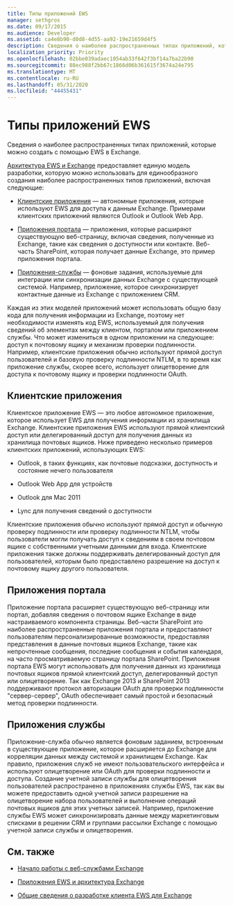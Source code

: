```yaml
---
title: Типы приложений EWS
manager: sethgros
ms.date: 09/17/2015
ms.audience: Developer
ms.assetid: ca4e8b90-d0d8-4d55-aa92-19e21659d4f5
description: Сведения о наиболее распространенных типах приложений, которые можно создать с помощью EWS в Exchange.
localization_priority: Priority
ms.openlocfilehash: 02bbe039adaec1054ab33f642f3bf14a7ba22b90
ms.sourcegitcommit: 88ec988f2bb67c1866d06b361615f3674a24e795
ms.translationtype: MT
ms.contentlocale: ru-RU
ms.lasthandoff: 05/31/2020
ms.locfileid: "44455431"
---
```

# <a name="ews-application-types"></a>Типы приложений EWS

Сведения о наиболее распространенных типах приложений, которые можно создать с помощью EWS в Exchange.
  
[Архитектура EWS и Exchange](ews-applications-and-the-exchange-architecture.md) предоставляет единую модель разработки, которую можно использовать для единообразного создания наиболее распространенных типов приложений, включая следующие: 
  
- [Клиентские приложения](#bk_clientapps) — автономные приложения, которые используют EWS для доступа к данным Exchange. Примерами клиентских приложений являются Outlook и Outlook Web App. 
    
- [Приложения портала](#bk_portalapps) — приложения, которые расширяют существующую веб-страницу, включая сведения, полученные из Exchange, такие как сведения о доступности или контакте. Веб-часть SharePoint, которая получает данные Exchange, это пример приложения портала. 
    
- [Приложения-службы](#bk_serviceapps) — фоновые задания, используемые для интеграции или синхронизации данных Exchange с существующей системой. Например, приложение, которое синхронизирует контактные данные из Exchange с приложением CRM. 
    
Каждая из этих моделей приложений может использовать общую базу кода для получения информации из Exchange, поэтому нет необходимости изменять код EWS, используемый для получения сведений об элементах между клиентом, порталом или приложением службы. Что может измениться в одном приложении на следующее: доступ к почтовому ящику и механизм проверки подлинности. Например, клиентские приложения обычно используют прямой доступ пользователей и базовую проверку подлинности NTLM, в то время как приложение службы, скорее всего, использует олицетворение для доступа к почтовому ящику и проверки подлинности OAuth.
  
## <a name="client-applications"></a>Клиентские приложения
<a name="bk_clientapps"> </a>

Клиентское приложение EWS — это любое автономное приложение, которое использует EWS для получения информации из хранилища Exchange. Клиентские приложения EWS используют прямой клиентский доступ или делегированный доступ для получения данных из хранилища почтовых ящиков. Ниже приведено несколько примеров клиентских приложений, использующих EWS:
  
- Outlook, в таких функциях, как почтовые подсказки, доступность и состояние нечего пользователя
    
- Outlook Web App для устройств
    
- Outlook для Mac 2011
    
- Lync для получения сведений о доступности
    
Клиентские приложения обычно используют прямой доступ и обычную проверку подлинности или проверку подлинности NTLM, чтобы пользователи могли получать доступ к сведениям в своем почтовом ящике с собственными учетными данными для входа. Клиентские приложения также должны поддерживать делегированный доступ для пользователей, которым было предоставлено разрешение на доступ к почтовому ящику другого пользователя.
  
## <a name="portal-applications"></a>Приложения портала
<a name="bk_portalapps"> </a>

Приложение портала расширяет существующую веб-страницу или портал, добавляя сведения о почтовом ящике Exchange в виде настраиваемого компонента страницы. Веб-части SharePoint это наиболее распространенные приложения портала и предоставляют пользователям персонализированные возможности, предоставляя представления в данные почтовых ящиков Exchange, такие как непрочтенные сообщения, последние сообщения и события календаря, на часто просматриваемую страницу портала SharePoint. Приложения портала EWS могут использовать для получения данных из хранилища почтовых ящиков прямой клиентский доступ, делегированный доступ или олицетворение. Так как Exchange 2013 и SharePoint 2013 поддерживают протокол авторизации OAuth для проверки подлинности "сервер-сервер", OAuth обеспечивает самый простой и безопасный метод проверки подлинности.
  
## <a name="service-applications"></a>Приложения службы
<a name="bk_serviceapps"> </a>

Приложение-служба обычно является фоновым заданием, встроенным в существующее приложение, которое расширяется до Exchange для корреляции данных между системой и хранилищем Exchange. Как правило, приложения служб не имеют пользовательского интерфейса и используют олицетворение или OAuth для проверки подлинности и доступа. Создание учетной записи службы для олицетворения пользователей распространено в приложениях службы EWS, так как вы можете предоставить одной учетной записи разрешение на олицетворение набора пользователей и выполнение операций почтовых ящиков для этих учетных записей. Например, приложение службы EWS может синхронизировать данные между маркетинговым списками в решении CRM и группами рассылки Exchange с помощью учетной записи службы и олицетворения.
  
## <a name="see-also"></a>См. также


- [Начало работы с веб-службами Exchange](start-using-web-services-in-exchange.md)
    
- [Приложения EWS и архитектура Exchange](ews-applications-and-the-exchange-architecture.md)
    
- [Общие сведения о разработке клиента EWS для Exchange](ews-client-design-overview-for-exchange.md)
    

